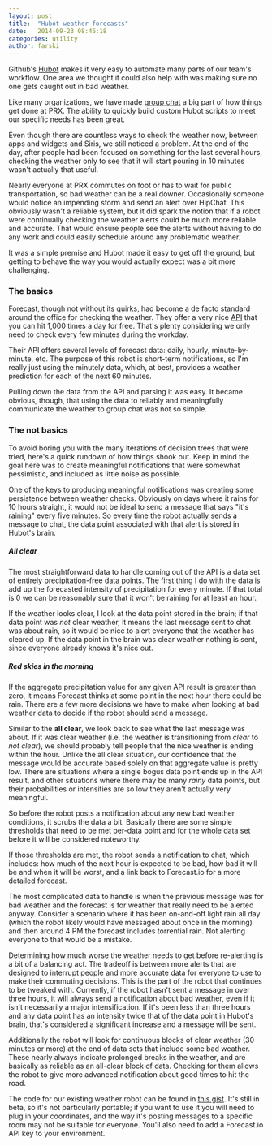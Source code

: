 ```yaml
---
layout: post
title:  "Hubot weather forecasts"
date:   2014-09-23 08:46:18
categories: utility
author: farski
---
```

Github's [Hubot](https://hubot.github.com/) makes it very easy to automate many
parts of our team's workflow. One area we thought it could also help with was
making sure no one gets caught out in bad weather.

<!--more-->

Like many organizations, we have made [group chat](https://www.hipchat.com/) a big part of how things get done at PRX. The ability to quickly build custom Hubot scripts to meet our specific needs has been great.

Even though there are countless ways to check the weather now, between apps and widgets and Siris, we still noticed a problem. At the end of the day, after people had been focused on something for the last several hours, checking the weather only to see that it will start pouring in 10 minutes wasn't actually that useful.

Nearly everyone at PRX commutes on foot or has to wait for public transportation, so bad weather can be a real downer. Occasionally someone would notice an impending storm and send an alert over HipChat. This obviously wasn't a reliable system, but it did spark the notion that if a robot were continually checking the weather alerts could be much more reliable and accurate. That would ensure people see the alerts without having to do any work and could easily schedule around any problematic weather.

It was a simple premise and Hubot made it easy to get off the ground, but getting to behave the way you would actually expect was a bit more challenging.

### The basics

[Forecast](http://forecast.io), though not without its quirks, had become a de facto standard around the office for checking the weather. They offer a very nice [API](https://developer.forecast.io/) that you can hit 1,000 times a day for free. That's plenty considering we only need to check every few minutes during the workday.

Their API offers several levels of forecast data: daily, hourly, minute-by-minute, etc. The purpose of this robot is short-term notifications, so I'm really just using the minutely data, which, at best, provides a weather prediction for each of the next 60 minutes.

Pulling down the data from the API and parsing it was easy. It became obvious, though, that using the data to reliably and meaningfully communicate the weather to group chat was not so simple.

### The not basics

To avoid boring you with the many iterations of decision trees that were tried, here's a quick rundown of how things shook out. Keep in mind the goal here was to create meaningful notifications that were somewhat pessimistic, and included as little noise as possible.

One of the keys to producing meaningful notifications was creating some persistence between weather checks. Obviously on days where it rains for 10 hours straight, it would not be ideal to send a message that says "it's raining" every five minutes. So every time the robot actually sends a message to chat, the data point associated with that alert is stored in Hubot's brain.

##### All clear

The most straightforward data to handle coming out of the API is a data set of entirely precipitation-free data points. The first thing I do with the data is add up the forecasted intensity of precipitation for every minute. If that total is 0 we can be reasonably sure that it won't be raining for at least an hour.

If the weather looks clear, I look at the data point stored in the brain; if that data point was *not* clear weather, it means the last message sent to chat was about rain, so it would be nice to alert everyone that the weather has cleared up. If the data point in the brain was clear weather nothing is sent, since everyone already knows it's nice out.

##### Red skies in the morning

If the aggregate precipitation value for any given API result is greater than zero, it means Forecast thinks at some point in the next hour there could be rain. There are a few more decisions we have to make when looking at bad weather data to decide if the robot should send a message.

Similar to the **all clear**, we look back to see what the last message was about. If it was clear weather (i.e. the weather is transitioning from *clear* to *not clear*), we should probably tell people that the nice weather is ending within the hour. Unlike the all clear situation, our confidence that the message would be accurate based solely on that aggregate value is pretty low. There are situations where a single bogus data point ends up in the API result, and other situations where there may be many *rainy* data points, but their probabilities or intensities are so low they aren't actually very meaningful.

So before the robot posts a notification about any new bad weather conditions, it scrubs the data a bit. Basically there are some simple thresholds that need to be met per-data point and for the whole data set before it will be considered noteworthy.

If those thresholds are met, the robot sends a notification to chat, which includes: how much of the next hour is expected to be bad, how bad it will be and when it will be worst, and a link back to Forecast.io for a more detailed forecast.

The most complicated data to handle is when the previous message was for bad weather and the forecast is for weather that really need to be alerted anyway. Consider a scenario where it has been on-and-off light rain all day (which the robot likely would have messaged about once in the morning) and then around 4 PM the forecast includes torrential rain. Not alerting everyone to that would be a mistake.

Determining how much worse the weather needs to get before re-alerting is a bit of a balancing act. The tradeoff is between more alerts that are designed to interrupt people and more accurate data for everyone to use to make their commuting decisions. This is the part of the robot that continues to be tweaked with. Currently, if the robot hasn't sent a message in over three hours, it will always send a notification about bad weather, even if it isn't necessarily a major intensification. If it's been less than three hours and any data point has an intensity twice that of the data point in Hubot's brain, that's considered a significant increase and a message will be sent.

Additionally the robot will look for continuous blocks of clear weather (30 minutes or more) at the end of data sets that include some bad weather. These nearly always indicate prolonged breaks in the weather, and are basically as reliable as an all-clear block of data. Checking for them allows the robot to give more advanced notification about good times to hit the road.

The code for our existing weather robot can be found in [this gist](https://gist.github.com/farski/7d4049ac401c16c3adc6). It's still in beta, so it's not particularly portable; if you want to use it you will need to plug in your coordinates, and the way it's posting messages to a specific room may not be suitable for everyone. You'll also need to add a Forecast.io API key to your environment.
